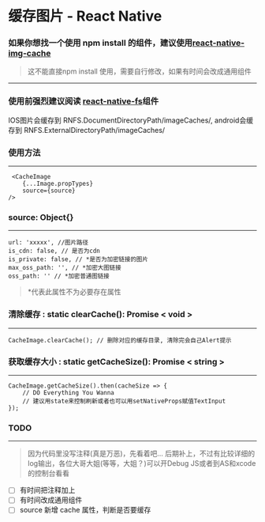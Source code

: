 # 缓存图片 - React Native
### 如果你想找一个使用 npm install 的组件，建议使用[react-native-img-cache](https://github.com/wcandillon/react-native-img-cache)
> 这不能直接npm install 使用，需要自行修改，如果有时间会改成通用组件

---
### 使用前强烈建议阅读 [react-native-fs](https://github.com/itinance/react-native-fs)组件
IOS图片会缓存到 RNFS.DocumentDirectoryPath/imageCaches/, android会缓存到 RNFS.ExternalDirectoryPath/imageCaches/

### 使用方法
---

     <CacheImage 
        {...Image.propTypes} 
        source={source} 
    />
### **source**: Object{}
---

    url: 'xxxxx', //图片路径
    is_cdn: false, // 是否为cdn
    is_private: false, // *是否为加密链接的图片
    max_oss_path: '', // *加密大图链接
    oss_path: '' // *加密普通图链接
> *代表此属性不为必要存在属性
### **清除缓存** : static clearCache(): Promise < void >
---

    CacheImage.clearCache(); // 删除对应的缓存目录, 清除完会自己Alert提示
### **获取缓存大小** : static getCacheSize(): Promise < string >
---

    CacheImage.getCacheSize().then(cacheSize => {
        // DO Everything You Wanna
        // 建议用state来控制刷新或者也可以用setNativeProps赋值TextInput
    });
### TODO
---
> 因为代码里没写注释(真是万恶)，先看着吧... 后期补上，不过有比较详细的log输出，各位大哥大姐(等等，大姐？)可以开Debug JS或者到AS和xcode的控制台看看
* [ ] 有时间把注释加上 
* [ ] 有时间改成通用组件 
* [ ] source 新增 cache 属性，判断是否要缓存